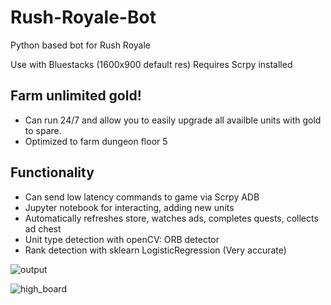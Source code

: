 # Rush-Royale-Bot
Python based bot for Rush Royale

Use with Bluestacks (1600x900 default res)
Requires Scrpy installed
## Farm unlimited gold!
* Can run 24/7 and allow you to easily upgrade all availble units with gold to spare.
* Optimized to farm dungeon floor 5 
## Functionality 
* Can send low latency commands to game via Scrpy ADB
* Jupyter notebook for interacting, adding new units
* Automatically refreshes store, watches ads, completes quests, collects ad chest
* Unit type detection with openCV: ORB detector
* Rank detection with sklearn LogisticRegression (Very accurate)

![output](https://user-images.githubusercontent.com/71280183/171181226-d680e7ca-729f-4c3d-8fc6-573736371dfb.png)


![high_board](https://user-images.githubusercontent.com/71280183/178340847-3c03ccb3-840c-4a4d-ba89-e2ac3d5883b7.png)
